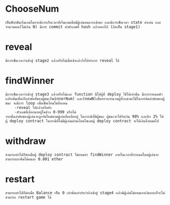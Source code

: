 # ChooseNum
    เป็นฟังก์ชั่นเริ่มเกมโดยจะมีการเก็บเวลาที่เริ่มเกมเมื่อมีผู้เล่นคนเเรกเข้ามา เเละมีการเช็คเวลา state ค่าเล่น เเละจำนวนคน(ไม่เกิน N) มีการ commit ค่าตัวเลขที่ hash เเล้วออกไป (ถือเป็น stage1)
# reveal
    มีการเช็คเวลาว่าเข้าสู่ stage2 เเล้วหรือไม่เมื่อเข้าเเล้วจึงให้ทำการ reveal ได้
# findWinner
    มีการเช็คเวลาว่าเข้าสู่ stage3 เเล้วหรือไม่เเละ function นี้ให้ผู้ที่ deploy ใช้ได้เท่านั้น มีการกำหนดตัวเเปรเพิ่มเพื่อเก็บลำดับที่ของผู้ชนะ(winnerNum) เเละ(newN)เพื่อทราบจำนวนผู้ที่จะนำมาใช้ในการคิดลำดับของผู้ชนะ จะมีการ loop เพื่อเช็คเงื่อนใขที่ละคน 
        -reveal ไปเเล้วหรือยัง
        -ตัวเลขที่เลือกมาอยู่ในช่วง 0-999 หรือไม่
    จากนั้นลำดับของผู้เล่นจะถูกจัดใหม่ตามผู้เล่นที่เหลืออยู่ ในการณีที่มีผู้ชนะ ผู้ชนะจะได้รับเงิน 98% เเละอีก 2% ให้ผู้ deploy contract ในกรณีที่ไม่มีผู้เล่นผ่านเงื่อนใขเลยผู้ deploy contract จะได้เงินที่งหมดไป
# withdraw 
    สามารถทำได้ก็ต่อเมื่อผู้ deploy contract ไม่ยอมทำ findWinner ภายในเวลาที่กำหนดโดยผู้เล่นจะสามารถเอาคืนได้คนละ 0.001 ether
# restart
    สามารถทำได้ก็ต่อเมื่อ Balance เป็น 0 เท่านั้นเท่ากับว่าถ้าเข้าสู่ stage4 เเล้วมีผู้เล่นไม่ยอมเอาเงินออกก็จะไม่สามารถ restart game ได้
